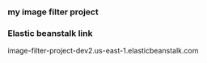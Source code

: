 ### my image filter project

### Elastic beanstalk link

image-filter-project-dev2.us-east-1.elasticbeanstalk.com 

